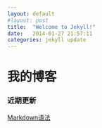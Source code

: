 ```yaml
---
layout: default
#layout: post
title:  "Welcome to Jekyll!"
date:   2014-01-27 21:57:11
categories: jekyll update
---
```


# 我的博客

### 近期更新
[Markdown语法](/语言类/标记类语言/Markdown/Markdown语法.html)
